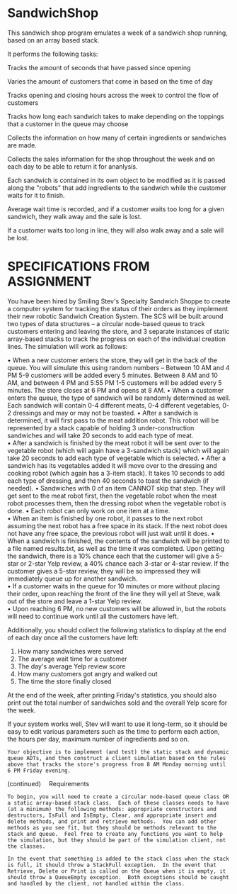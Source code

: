 # SandwichShop
This sandwich shop program emulates a week of a sandwich shop running, based on an array based stack.

It performs the following tasks:

Tracks the amount of seconds that have passed since opening

Varies the amount of customers that come in based on the time of day

Tracks opening and closing hours across the week to control the flow of customers

Tracks how long each sandwich takes to make depending on the toppings that a customer in the queue may choose

Collects the information on how many of certain ingredients or sandwiches are made. 

Collects the sales information for the shop throughout the week and on each day to be able to return it for ananlysis.

Each sandwich is contained in its own object to be modified as it is passed along the "robots" that add ingredients to the sandwich while the customer waits for it to finish.

Average wait time is recorded, and if a customer waits too long for a given sandwich, they walk away and the sale is lost. 

If a customer waits too long in line, they will also walk away and a sale will be lost.

# SPECIFICATIONS FROM ASSIGNMENT
You have been hired by Smiling Stev's Specialty Sandwich Shoppe to create a computer system for tracking the status of their orders as they implement their new robotic Sandwich Creation System.  The SCS will be built around two types of data structures – a circular node-based queue to track customers entering and leaving the store, and 3 separate instances of static array-based stacks to track the progress on each of the individual creation lines.  The simulation will work as follows:

•	When a new customer enters the store, they will get in the back of the queue.  You will simulate this using random numbers – Between 10 AM and 4 PM 5-9 customers will be added every 5 minutes.   Between 8 AM and 10 AM, and between 4 PM and 5:55 PM 1-5 customers will be added every 5 minutes. The store closes at 6 PM and opens at 8 AM.
•	When a customer enters the queue, the type of sandwich will be randomly determined as well.  Each sandwich will contain 0-4 different meats, 0-4 different vegetables, 0-2 dressings and may or may not be toasted.
•	After a sandwich is determined, it will first pass to the meat addition robot. This robot will be represented by a stack capable of holding 3 under-construction sandwiches and will take 20 seconds to add each type of meat.  
•	After a sandwich is finished by the meat robot it will be sent over to the vegetable robot (which will again have a 3-sandwich stack) which will again take 20 seconds to add each type of vegetable which is selected.
•	After a sandwich has its vegetables added it will move over to the dressing and cooking robot (which again has a 3-item stack).  It takes 10 seconds to add each type of dressing, and then 40 seconds to toast the sandwich (if needed).
•	Sandwiches with 0 of an item CANNOT skip that step.  They will get sent to the meat robot first, then the vegetable robot when the meat robot processes them, then the dressing robot when the vegetable robot is done.
•	Each robot can only work on one item at a time.  
•	When an item is finished by one robot, it passes to the next robot assuming the next robot has a free space in its stack.  If the next robot does not have any free space, the previous robot will just wait until it does.
•	When a sandwich is finished, the contents of the sandwich will be printed to a file named results.txt, as well as the time it was completed.  Upon getting the sandwich, there is a 10% chance each that the customer will give a 5-star or 2-star Yelp review, a 40% chance each 3-star or 4-star review.  If the customer gives a 5-star review, they will be so impressed they will immediately queue up for another sandwich.  
•	If a customer waits in the queue for 10 minutes or more without placing their order, upon reaching the front of the line they will yell at Steve, walk out of the store and leave a 1-star Yelp review.  
•	Upon reaching 6 PM, no new customers will be allowed in, but the robots will need to continue work until all the customers have left.

Additionally, you should collect the following statistics to display at the end of each day once all the customers have left:
1)	How many sandwiches were served
2)	The average wait time for a customer
3)	The day's average Yelp review score
4)	How many customers got angry and walked out
5)	The time the store finally closed

At the end of the week, after printing Friday's statistics, you should also print out the total number of sandwiches sold and the overall Yelp score for the week.  

If your system works well, Stev will want to use it long-term, so it should be easy to edit various parameters such as the time to perform each action, the hours per day, maximum number of ingredients and so on.

	Your objective is to implement (and test) the static stack and dynamic queue ADTs, and then construct a client simulation based on the rules above that tracks the store's progress from 8 AM Monday morning until 6 PM Friday evening.
	

(continued) 
Requirements

	To begin, you will need to create a circular node-based queue class OR a static array-based stack class.  Each of these classes needs to have (at a minimum) the following methods: appropriate constructors and destructors, IsFull and IsEmpty, Clear, and appropriate insert and delete methods, and print and retrieve methods.  You can add other methods as you see fit, but they should be methods relevant to the stack and queue.  Feel free to create any functions you want to help the simulation, but they should be part of the simulation client, not the classes.

	In the event that something is added to the stack class when the stack is full, it should throw a StackFull exception.  In the event that Retrieve, Delete or Print is called on the Queue when it is empty, it should throw a QueueEmpty exception.  Both exceptions should be caught and handled by the client, not handled within the class.

